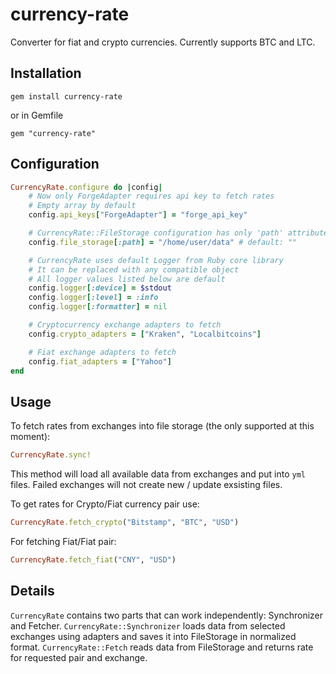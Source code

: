 currency-rate
=============

Converter for fiat and crypto currencies. Currently supports BTC and LTC.

Installation
------------

    gem install currency-rate

or in Gemfile

    gem "currency-rate"

Configuration
-------------
```ruby
CurrencyRate.configure do |config|
    # Now only ForgeAdapter requires api key to fetch rates
    # Empty array by default
    config.api_keys["ForgeAdapter"] = "forge_api_key"

    # CurrencyRate::FileStorage configuration has only 'path' attribute
    config.file_storage[:path] = "/home/user/data" # default: ""

    # CurrencyRate uses default Logger from Ruby core library
    # It can be replaced with any compatible object
    # All logger values listed below are default
    config.logger[:device] = $stdout
    config.logger[:level] = :info
    config.logger[:formatter] = nil

    # Cryptocurrency exchange adapters to fetch
    config.crypto_adapters = ["Kraken", "Localbitcoins"]

    # Fiat exchange adapters to fetch
    config.fiat_adapters = ["Yahoo"]
end
```

Usage
-----

To fetch rates from exchanges into file storage (the only supported at this moment):
```ruby
CurrencyRate.sync!
```
This method will load all available data from exchanges and put into `yml` files. Failed exchanges will not create new / update exsisting files.

To get rates for Crypto/Fiat currency pair use:
```ruby
CurrencyRate.fetch_crypto("Bitstamp", "BTC", "USD")
```

For fetching Fiat/Fiat pair:
```ruby
CurrencyRate.fetch_fiat("CNY", "USD")
```

Details
-------

`CurrencyRate` contains two parts that can work independently: Synchronizer and Fetcher.
`CurrencyRate::Synchronizer` loads data from selected exchanges using adapters and saves it into FileStorage in normalized format.
`CurrencyRate::Fetch` reads data from FileStorage and returns rate for requested pair and exchange.
